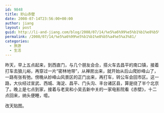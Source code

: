 ```yaml
---
id: 9848
title: 妙山赤壁
date: 2008-07-14T23:56:00+00:00
author: jiang
layout: post
guid: http://li-and-jiang.com/blog/2008/07/14/%e5%a6%99%e5%b1%b1%e8%b5%a4%e5%a3%81/
permalink: /2008/07/14/%e5%a6%99%e5%b1%b1%e8%b5%a4%e5%a3%81/
categories:
  - 旅游
  - 生活
---
```

昨天，早上五点起来，到西直门，与几个朋友会合，搭火车去昌平的南口镇，接着打车去狼儿峪，再穿过一片“密林地带”，从禅房出来，就开始从后山爬妙峰山了，一路有张有弛。傍晚从妙峰山风景区的正门出来，再打车，转公车会回市区。这一路，大伙经过宣武、西城、海淀、昌平、门头沟、丰台诸区县，算是绕了半个北京了。晚上是七点到家，接着与老吴和小吴去新中关的一家电影院看《赤壁》，十二点回来，纳头便睡，噫。 

改天贴图。